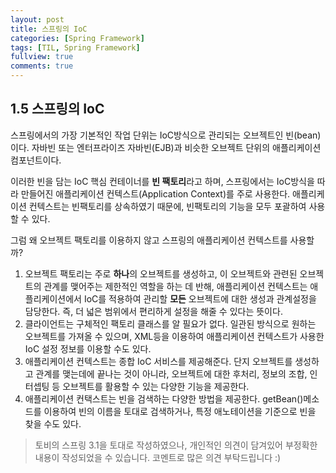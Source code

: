 ```yaml
---
layout: post
title: 스프링의 IoC
categories: [Spring Framework]
tags: [TIL, Spring Framework]
fullview: true
comments: true
---
```


## 1.5 스프링의 IoC
스프링에서의 가장 기본적인 작업 단위는 IoC방식으로 관리되는 오브젝트인 빈(bean)이다. 자바빈 또는 엔터프라이즈 자바빈(EJB)과 비슷한 오브젝트 단위의 애플리케이션 컴포넌트이다.

이러한 빈을 담는 IoC 핵심 컨테이너를  **빈 팩토리**라고 하며, 스프링에서는 IoC방식을 따라 만들어진 애플리케이션 컨텍스트(Application Context)를 주로 사용한다. 애플리케이션 컨텍스트는 빈팩토리를 상속하였기 때문에, 빈팩토리의 기능을 모두 포괄하여 사용할 수 있다. 

그럼 왜 오브젝트 팩토리를 이용하지 않고 스프링의 애플리케이션 컨텍스트를 사용할까?
1. 오브젝트 팩토리는 주로 **하나**의 오브젝트를 생성하고, 이 오브젝트와 관련된 오브젝트의 관계를 맺어주는 제한적인 역할을 하는 데 반해, 애플리케이션 컨텍스트는 애플리케이션에서 IoC를 적용하여 관리할 **모든** 오브젝트에 대한 생성과 관계설정을 담당한다. 즉, 더 넓은 범위에서 편리하게 설정을 해줄 수 있다는 뜻이다.
2. 클라이언트는 구체적인 팩토리 클래스를 알 필요가 없다. 일관된 방식으로 원하는 오브젝트를 가져올 수 있으며, XML등을 이용하여 애플리케이션 컨텍스트가 사용한 IoC 설정 정보를 이용할 수도 있다.
3. 애플리케이션 컨텍스트는 종합 IoC 서비스를 제공해준다. 단지 오브젝트를 생성하고 관계를 맺는데에 끝나는 것이 아니라, 오브젝트에 대한 후처리, 정보의 조합, 인터셉팅 등 오브젝트를 활용할 수 있는 다양한 기능을 제공한다.
4. 애플리케이션 컨택스트는 빈을 검색하는 다양한 방법을 제공한다. getBean()메소드를 이용하여 빈의 이름을 토대로 검색하거나, 특정 애노테이션을 기준으로 빈을 찾을 수도 있다.


> 토비의 스프링 3.1을 토대로 작성하였으나, 개인적인 의견이 담겨있어 부정확한 내용이 작성되었을 수 있습니다. 코멘트로 많은 의견 부탁드립니다 :)